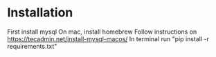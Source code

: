 # Installation
First install mysql
On mac, install homebrew 
Follow instructions on https://tecadmin.net/install-mysql-macos/
In terminal run "pip install -r requirements.txt" 